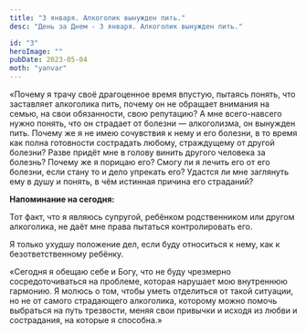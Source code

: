 ```yaml
---
title: "3 января. Алкоголик вынужден пить."
desc: "День за Днем - 3 января. Алкоголик вынужден пить."

id: "3"
heroImage: ""
pubDate: 2023-05-04
moth: "yanvar"
---
```


«Почему я трачу своё драгоценное время впустую, пытаясь понять, что заставляет
алкоголика пить, почему он не обращает внимания на семью, на свои обязанности,
свою репутацию? А мне всего-навсего нужно понять, что он страдает от болезни —
алкоголизма, он вынужден пить. Почему же я не имею сочувствия к нему и его
болезни, в то время как полна готовности сострадать любому, страждущему от
другой болезни? Разве придёт мне в голову винить другого человека за болезнь?
Почему же я порицаю его? Смогу ли я лечить его от его болезни, если стану то и
дело упрекать его? Удастся ли мне заглянуть ему в душу и понять, в чём
истинная причина его страданий?

**Напоминание на сегодня:**

Тот факт, что я являюсь супругой, ребёнком родственником или другом
алкоголика, не даёт мне права пытаться контролировать его.

Я только ухудшу положение дел, если буду относиться к нему, как к
безответственному ребёнку.

«Сегодня я обещаю себе и Богу, что не буду чрезмерно сосредоточиваться на
проблеме, которая нарушает мою внутреннюю гармонию. Я молюсь о том, чтобы
уметь отделиться от такой ситуации, но не от самого страдающего алкоголика,
которому можно помочь выбраться на путь трезвости, меняя свои привычки и
исходя из любви и сострадания, на которые я способна.»
